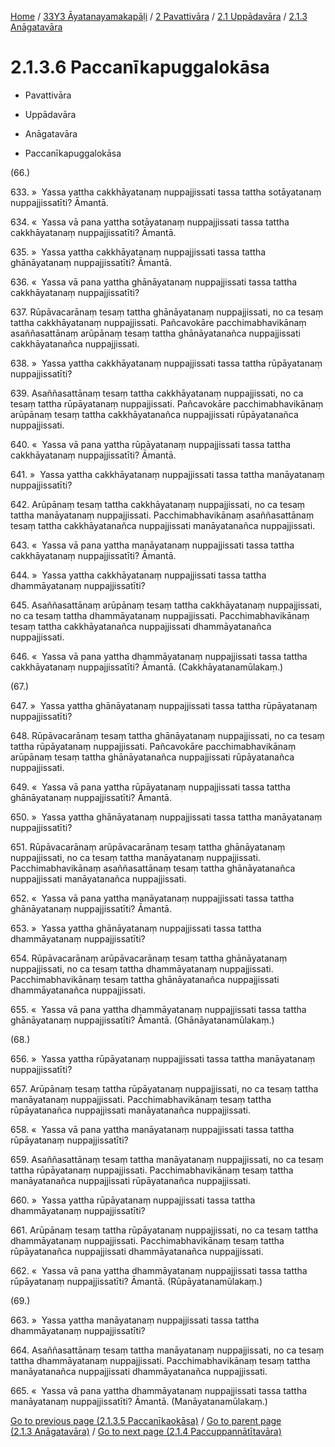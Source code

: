 
[Home](/) / [33Y3 Āyatanayamakapāḷi](../../../../33Y3.md) / [2 Pavattivāra](../../../2.md) / [2.1 Uppādavāra](../../2.1.md) / [2.1.3 Anāgatavāra](../2.1.3.md)

# 2.1.3.6 Paccanīkapuggalokāsa

* Pavattivāra

* Uppādavāra

* Anāgatavāra

* Paccanīkapuggalokāsa

(66.)

633\. »  Yassa yattha cakkhāyatanaṃ nuppajjissati tassa tattha sotāyatanaṃ nuppajjissatīti? Āmantā.

634\. «  Yassa vā pana yattha sotāyatanaṃ nuppajjissati tassa tattha cakkhāyatanaṃ nuppajjissatīti? Āmantā.

635\. »  Yassa yattha cakkhāyatanaṃ nuppajjissati tassa tattha ghānāyatanaṃ nuppajjissatīti? Āmantā.

636\. «  Yassa vā pana yattha ghānāyatanaṃ nuppajjissati tassa tattha cakkhāyatanaṃ nuppajjissatīti?

637\. Rūpāvacarānaṃ tesaṃ tattha ghānāyatanaṃ nuppajjissati, no ca tesaṃ tattha cakkhāyatanaṃ nuppajjissati. Pañcavokāre pacchimabhavikānaṃ asaññasattānaṃ arūpānaṃ tesaṃ tattha ghānāyatanañca nuppajjissati cakkhāyatanañca nuppajjissati.

638\. »  Yassa yattha cakkhāyatanaṃ nuppajjissati tassa tattha rūpāyatanaṃ nuppajjissatīti?

639\. Asaññasattānaṃ tesaṃ tattha cakkhāyatanaṃ nuppajjissati, no ca tesaṃ tattha rūpāyatanaṃ nuppajjissati. Pañcavokāre pacchimabhavikānaṃ arūpānaṃ tesaṃ tattha cakkhāyatanañca nuppajjissati rūpāyatanañca nuppajjissati.

640\. «  Yassa vā pana yattha rūpāyatanaṃ nuppajjissati tassa tattha cakkhāyatanaṃ nuppajjissatīti? Āmantā.

641\. »  Yassa yattha cakkhāyatanaṃ nuppajjissati tassa tattha manāyatanaṃ nuppajjissatīti?

642\. Arūpānaṃ tesaṃ tattha cakkhāyatanaṃ nuppajjissati, no ca tesaṃ tattha manāyatanaṃ nuppajjissati. Pacchimabhavikānaṃ asaññasattānaṃ tesaṃ tattha cakkhāyatanañca nuppajjissati manāyatanañca nuppajjissati.

643\. «  Yassa vā pana yattha manāyatanaṃ nuppajjissati tassa tattha cakkhāyatanaṃ nuppajjissatīti? Āmantā.

644\. »  Yassa yattha cakkhāyatanaṃ nuppajjissati tassa tattha dhammāyatanaṃ nuppajjissatīti?

645\. Asaññasattānaṃ arūpānaṃ tesaṃ tattha cakkhāyatanaṃ nuppajjissati, no ca tesaṃ tattha dhammāyatanaṃ nuppajjissati. Pacchimabhavikānaṃ tesaṃ tattha cakkhāyatanañca nuppajjissati dhammāyatanañca nuppajjissati.

646\. «  Yassa vā pana yattha dhammāyatanaṃ nuppajjissati tassa tattha cakkhāyatanaṃ nuppajjissatīti? Āmantā. (Cakkhāyatanamūlakaṃ.)

(67.)

647\. »  Yassa yattha ghānāyatanaṃ nuppajjissati tassa tattha rūpāyatanaṃ nuppajjissatīti?

648\. Rūpāvacarānaṃ tesaṃ tattha ghānāyatanaṃ nuppajjissati, no ca tesaṃ tattha rūpāyatanaṃ nuppajjissati. Pañcavokāre pacchimabhavikānaṃ arūpānaṃ tesaṃ tattha ghānāyatanañca nuppajjissati rūpāyatanañca nuppajjissati.

649\. «  Yassa vā pana yattha rūpāyatanaṃ nuppajjissati tassa tattha ghānāyatanaṃ nuppajjissatīti? Āmantā.

650\. »  Yassa yattha ghānāyatanaṃ nuppajjissati tassa tattha manāyatanaṃ nuppajjissatīti?

651\. Rūpāvacarānaṃ arūpāvacarānaṃ tesaṃ tattha ghānāyatanaṃ nuppajjissati, no ca tesaṃ tattha manāyatanaṃ nuppajjissati. Pacchimabhavikānaṃ asaññasattānaṃ tesaṃ tattha ghānāyatanañca nuppajjissati manāyatanañca nuppajjissati.

652\. «  Yassa vā pana yattha manāyatanaṃ nuppajjissati tassa tattha ghānāyatanaṃ nuppajjissatīti? Āmantā.

653\. »  Yassa yattha ghānāyatanaṃ nuppajjissati tassa tattha dhammāyatanaṃ nuppajjissatīti?

654\. Rūpāvacarānaṃ arūpāvacarānaṃ tesaṃ tattha ghānāyatanaṃ nuppajjissati, no ca tesaṃ tattha dhammāyatanaṃ nuppajjissati. Pacchimabhavikānaṃ tesaṃ tattha ghānāyatanañca nuppajjissati dhammāyatanañca nuppajjissati.

655\. «  Yassa vā pana yattha dhammāyatanaṃ nuppajjissati tassa tattha ghānāyatanaṃ nuppajjissatīti? Āmantā. (Ghānāyatanamūlakaṃ.)

(68.)

656\. »  Yassa yattha rūpāyatanaṃ nuppajjissati tassa tattha manāyatanaṃ nuppajjissatīti?

657\. Arūpānaṃ tesaṃ tattha rūpāyatanaṃ nuppajjissati, no ca tesaṃ tattha manāyatanaṃ nuppajjissati. Pacchimabhavikānaṃ tesaṃ tattha rūpāyatanañca nuppajjissati manāyatanañca nuppajjissati.

658\. «  Yassa vā pana yattha manāyatanaṃ nuppajjissati tassa tattha rūpāyatanaṃ nuppajjissatīti?

659\. Asaññasattānaṃ tesaṃ tattha manāyatanaṃ nuppajjissati, no ca tesaṃ tattha rūpāyatanaṃ nuppajjissati. Pacchimabhavikānaṃ tesaṃ tattha manāyatanañca nuppajjissati rūpāyatanañca nuppajjissati.

660\. »  Yassa yattha rūpāyatanaṃ nuppajjissati tassa tattha dhammāyatanaṃ nuppajjissatīti?

661\. Arūpānaṃ tesaṃ tattha rūpāyatanaṃ nuppajjissati, no ca tesaṃ tattha dhammāyatanaṃ nuppajjissati. Pacchimabhavikānaṃ tesaṃ tattha rūpāyatanañca nuppajjissati dhammāyatanañca nuppajjissati.

662\. «  Yassa vā pana yattha dhammāyatanaṃ nuppajjissati tassa tattha rūpāyatanaṃ nuppajjissatīti? Āmantā. (Rūpāyatanamūlakaṃ.)

(69.)

663\. »  Yassa yattha manāyatanaṃ nuppajjissati tassa tattha dhammāyatanaṃ nuppajjissatīti?

664\. Asaññasattānaṃ tesaṃ tattha manāyatanaṃ nuppajjissati, no ca tesaṃ tattha dhammāyatanaṃ nuppajjissati. Pacchimabhavikānaṃ tesaṃ tattha manāyatanañca nuppajjissati dhammāyatanañca nuppajjissati.

665\. «  Yassa vā pana yattha dhammāyatanaṃ nuppajjissati tassa tattha manāyatanaṃ nuppajjissatīti? Āmantā. (Manāyatanamūlakaṃ.)

[Go to previous page (2.1.3.5 Paccanīkaokāsa)](2.1.3.5.md) / [Go to parent page (2.1.3 Anāgatavāra)](../2.1.3.md) / [Go to next page (2.1.4 Paccuppannātītavāra)](../2.1.4.md)


